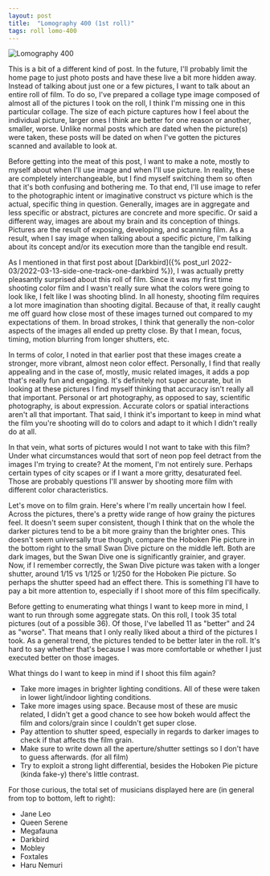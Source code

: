 ```yaml
---
layout: post
title:  "Lomography 400 (1st roll)"
tags: roll lomo-400
---
```


![Lomography 400](/assets/rolls/Lomography400-1.jpg)

This is a bit of a different kind of post. In the future, I'll probably limit the home page to just photo posts and have these live a bit more hidden away. Instead of talking about just one or a few pictures, I want to talk about an entire roll of film. To do so, I've prepared a collage type image composed of almost all of the pictures I took on the roll, I think I'm missing one in this particular collage. The size of each picture captures how I feel about the individual picture, larger ones I think are better for one reason or another, smaller, worse. Unlike normal posts which are dated when the picture(s) were taken, these posts will be dated on when I've gotten the pictures scanned and available to look at.

Before getting into the meat of this post, I want to make a note, mostly to myself about when I'll use image and when I'll use picture. In reality, these are completely interchangeable, but I find myself switching them so often that it's both confusing and bothering me. To that end, I'll use image to refer to the photographic intent or imaginative construct vs picture which is the actual, specific thing in question. Generally, images are in aggregate and less specific or abstract, pictures are concrete and more specific. Or said a different way, images are about my brain and its conception of things. Pictures are the result of exposing, developing, and scanning film. As a result, when I say image when talking about a specific picture, I'm talking about its concept and/or its execution more than the tangible end result.

As I mentioned in that first post about [Darkbird]({% post_url 2022-03/2022-03-13-side-one-track-one-darkbird %}), I was actually pretty pleasantly surprised about this roll of film. Since it was my first time shooting color film and I wasn't really sure what the colors were going to look like, I felt like I was shooting blind. In all honesty, shooting film requires a lot more imagination than shooting digital. Because of that, it really caught me off guard how close most of these images turned out compared to my expectations of them. In broad strokes, I think that generally the non-color aspects of the images all ended up pretty close. By that I mean, focus, timing, motion blurring from longer shutters, etc.

In terms of color, I noted in that earlier post that these images create a stronger, more vibrant, almost neon color effect. Personally, I find that really appealing and in the case of, mostly, music related images, it adds a pop that's really fun and engaging. It's definitely not super accurate, but in looking at these pictures I find myself thinking that accuracy isn't really all that important. Personal or art photography, as opposed to say, scientific photography, is about expression. Accurate colors or spatial interactions aren't all that important. That said, I think it's important to keep in mind what the film you're shooting will do to colors and adapt to it which I didn't really do at all.

In that vein, what sorts of pictures would I not want to take with this film? Under what circumstances would that sort of neon pop feel detract from the images I'm trying to create? At the moment, I'm not entirely sure. Perhaps certain types of city scapes or if I want a more gritty, desaturated feel. Those are probably questions I'll answer by shooting more film with different color characteristics.

Let's move on to film grain. Here's where I'm really uncertain how I feel. Across the pictures, there's a pretty wide range of how grainy the pictures feel. It doesn't seem super consistent, though I think that on the whole the darker pictures tend to be a bit more grainy than the brighter ones. This doesn't seem universally true though, compare the Hoboken Pie picture in the bottom right to the small Swan Dive picture on the middle left. Both are dark images, but the Swan Dive one is significantly grainier, and grayer. Now, if I remember correctly, the Swan Dive picture was taken with a longer shutter, around 1/15 vs 1/125 or 1/250 for the Hoboken Pie picture. So perhaps the shutter speed had an effect there. This is something I'll have to pay a bit more attention to, especially if I shoot more of this film specifically.

Before getting to enumerating what things I want to keep more in mind, I want to run through some aggregate stats. On this roll, I took 35 total pictures (out of a possible 36). Of those, I've labelled 11 as "better" and 24 as "worse". That means that I only really liked about a third of the pictures I took. As a general trend, the pictures tended to be better later in the roll. It's hard to say whether that's because I was more comfortable or whether I just executed better on those images.

What things do I want to keep in mind if I shoot this film again?

* Take more images in brighter lighting conditions. All of these were taken in lower light/indoor lighting conditions.
* Take more images using space. Because most of these are music related, I didn't get a good chance to see how bokeh would affect the film and colors/grain since I couldn't get super close.
* Pay attention to shutter speed, especially in regards to darker images to check if that affects the film grain.
* Make sure to write down all the aperture/shutter settings so I don't have to guess afterwards. (for all film)
* Try to exploit a strong light differential, besides the Hoboken Pie picture (kinda fake-y) there's little contrast.

For those curious, the total set of musicians displayed here are (in general from top to bottom, left to right):

* Jane Leo
* Queen Serene
* Megafauna
* Darkbird
* Mobley
* Foxtales
* Haru Nemuri
